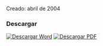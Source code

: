 
Creado: abril de 2004

### Descargar

<a href="#"><img src="../imagenes/icono-word.png" alt="Descargar Word"></a> <a href="reglemento-expedicion-constancias-permisos-licencias-autorizaciones-realizacion-acciones-urbanas.pdf"><img src="../imagenes/icono-pdf.png" alt="Descargar PDF"></a>
